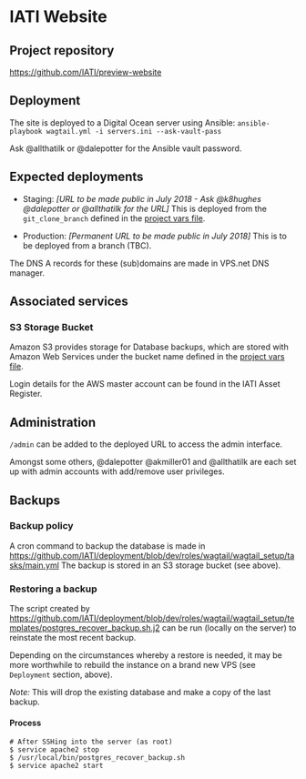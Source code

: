 # IATI Website

## Project repository

https://github.com/IATI/preview-website


## Deployment

The site is deployed to a Digital Ocean server using Ansible:
`ansible-playbook wagtail.yml -i servers.ini --ask-vault-pass`

Ask @allthatilk or @dalepotter for the Ansible vault password.


## Expected deployments

- Staging: _[URL to be made public in July 2018 - Ask @k8hughes @dalepotter or @allthatilk for the URL]_
This is deployed from the `git_clone_branch` defined in the [project vars file]( https://github.com/IATI/deployment/blob/dev/roles/wagtail/wagtail_setup/vars/main.yml).

- Production: _[Permanent URL to be made public in July 2018]_
This is to be deployed from a branch (TBC).

The DNS A records for these (sub)domains are made in VPS.net DNS manager.


## Associated services

### S3 Storage Bucket

Amazon S3 provides storage for Database backups, which are stored with Amazon Web Services under the bucket name defined in the [project vars file]( https://github.com/IATI/deployment/blob/dev/roles/wagtail/wagtail_setup/vars/main.yml).

Login details for the AWS master account can be found in the IATI Asset Register.



## Administration

`/admin` can be added to the deployed URL to access the admin interface.

Amongst some others, @dalepotter @akmiller01 and @allthatilk are each set up with admin accounts with add/remove user privileges.


## Backups

### Backup policy

A cron command to backup the database is made in https://github.com/IATI/deployment/blob/dev/roles/wagtail/wagtail_setup/tasks/main.yml The backup is stored in an S3 storage bucket (see above).


### Restoring a backup

The script created by https://github.com/IATI/deployment/blob/dev/roles/wagtail/wagtail_setup/templates/postgres_recover_backup.sh.j2 can be run (locally on the server) to reinstate the most recent backup.

Depending on the circumstances whereby a restore is needed, it may be more worthwhile to rebuild the instance on a brand new VPS (see `Deployment` section, above).

*Note:* This will drop the existing database and make a copy of the last backup.

#### Process

```
# After SSHing into the server (as root)
$ service apache2 stop
$ /usr/local/bin/postgres_recover_backup.sh
$ service apache2 start
```
